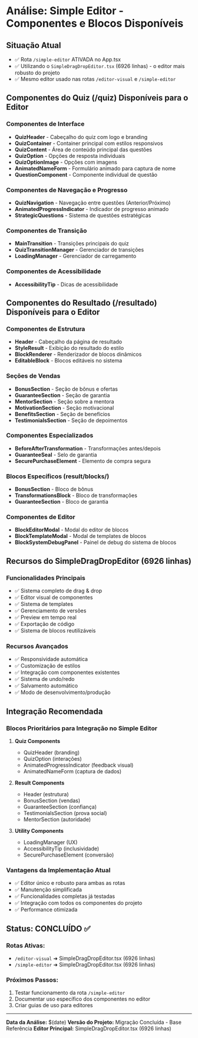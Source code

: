 # Análise: Simple Editor - Componentes e Blocos Disponíveis

## Situação Atual
- ✅ Rota `/simple-editor` ATIVADA no App.tsx
- ✅ Utilizando o `SimpleDragDropEditor.tsx` (6926 linhas) - o editor mais robusto do projeto
- ✅ Mesmo editor usado nas rotas `/editor-visual` e `/simple-editor`

## Componentes do Quiz (/quiz) Disponíveis para o Editor

### Componentes de Interface
- **QuizHeader** - Cabeçalho do quiz com logo e branding
- **QuizContainer** - Container principal com estilos responsivos
- **QuizContent** - Área de conteúdo principal das questões
- **QuizOption** - Opções de resposta individuais
- **QuizOptionImage** - Opções com imagens
- **AnimatedNameForm** - Formulário animado para captura de nome
- **QuestionComponent** - Componente individual de questão

### Componentes de Navegação e Progresso
- **QuizNavigation** - Navegação entre questões (Anterior/Próximo)
- **AnimatedProgressIndicator** - Indicador de progresso animado
- **StrategicQuestions** - Sistema de questões estratégicas

### Componentes de Transição
- **MainTransition** - Transições principais do quiz
- **QuizTransitionManager** - Gerenciador de transições
- **LoadingManager** - Gerenciador de carregamento

### Componentes de Acessibilidade
- **AccessibilityTip** - Dicas de acessibilidade

## Componentes do Resultado (/resultado) Disponíveis para o Editor

### Componentes de Estrutura
- **Header** - Cabeçalho da página de resultado
- **StyleResult** - Exibição do resultado do estilo
- **BlockRenderer** - Renderizador de blocos dinâmicos
- **EditableBlock** - Blocos editáveis no sistema

### Seções de Vendas
- **BonusSection** - Seção de bônus e ofertas
- **GuaranteeSection** - Seção de garantia
- **MentorSection** - Seção sobre a mentora
- **MotivationSection** - Seção motivacional
- **BenefitsSection** - Seção de benefícios
- **TestimonialsSection** - Seção de depoimentos

### Componentes Especializados
- **BeforeAfterTransformation** - Transformações antes/depois
- **GuaranteeSeal** - Selo de garantia
- **SecurePurchaseElement** - Elemento de compra segura

### Blocos Específicos (result/blocks/)
- **BonusSection** - Bloco de bônus
- **TransformationsBlock** - Bloco de transformações
- **GuaranteeSection** - Bloco de garantia

### Componentes de Editor
- **BlockEditorModal** - Modal do editor de blocos
- **BlockTemplateModal** - Modal de templates de blocos
- **BlockSystemDebugPanel** - Painel de debug do sistema de blocos

## Recursos do SimpleDragDropEditor (6926 linhas)

### Funcionalidades Principais
- ✅ Sistema completo de drag & drop
- ✅ Editor visual de componentes
- ✅ Sistema de templates
- ✅ Gerenciamento de versões
- ✅ Preview em tempo real
- ✅ Exportação de código
- ✅ Sistema de blocos reutilizáveis

### Recursos Avançados
- ✅ Responsividade automática
- ✅ Customização de estilos
- ✅ Integração com componentes existentes
- ✅ Sistema de undo/redo
- ✅ Salvamento automático
- ✅ Modo de desenvolvimento/produção

## Integração Recomendada

### Blocos Prioritários para Integração no Simple Editor
1. **Quiz Components**
   - QuizHeader (branding)
   - QuizOption (interações)
   - AnimatedProgressIndicator (feedback visual)
   - AnimatedNameForm (captura de dados)

2. **Result Components**
   - Header (estrutura)
   - BonusSection (vendas)
   - GuaranteeSection (confiança)
   - TestimonialsSection (prova social)
   - MentorSection (autoridade)

3. **Utility Components**
   - LoadingManager (UX)
   - AccessibilityTip (inclusividade)
   - SecurePurchaseElement (conversão)

### Vantagens da Implementação Atual
- ✅ Editor único e robusto para ambas as rotas
- ✅ Manutenção simplificada
- ✅ Funcionalidades completas já testadas
- ✅ Integração com todos os componentes do projeto
- ✅ Performance otimizada

## Status: CONCLUÍDO ✅

### Rotas Ativas:
- `/editor-visual` ➜ SimpleDragDropEditor.tsx (6926 linhas)
- `/simple-editor` ➜ SimpleDragDropEditor.tsx (6926 linhas)

### Próximos Passos:
1. Testar funcionamento da rota `/simple-editor`
2. Documentar uso específico dos componentes no editor
3. Criar guias de uso para editores

---
**Data da Análise:** $(date)
**Versão do Projeto:** Migração Concluída - Base Referência
**Editor Principal:** SimpleDragDropEditor.tsx (6926 linhas)
